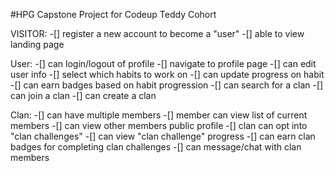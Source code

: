 #HPG
Capstone Project for Codeup Teddy Cohort

VISITOR:
-[] register a new account to become a "user"
-[] able to view landing page

User:
-[] can login/logout of profile
-[] navigate to profile page
-[] can edit user info
-[] select which habits to work on
-[] can update progress on habit 
-[] can earn badges based on habit progression
-[] can search for a clan
-[] can join a clan
-[] can create a clan

Clan:
-[] can have multiple members
-[] member can view list of current members
-[] can view other members public profile
-[] clan can opt into "clan challenges"
-[] can view "clan challenge" progress
-[] can earn clan badges for completing clan challenges
-[] can message/chat with clan members

